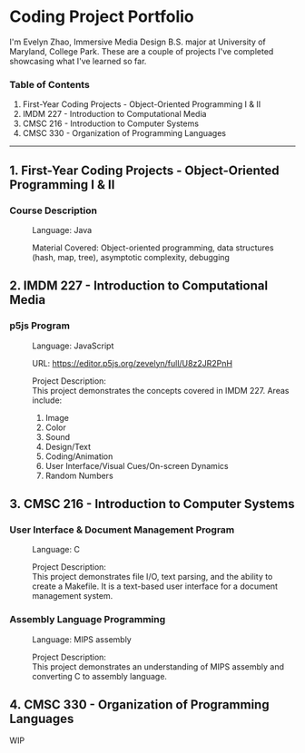 <h1><strong>Coding Project Portfolio</strong></h1>

<p>I&#39;m Evelyn Zhao, Immersive Media Design B.S. major at University of Maryland, College Park. These are a couple of projects I&#39;ve completed showcasing what I&#39;ve learned so far.&nbsp;</p>

<h3>Table of Contents</h3>

<ol>
	<li href="#anchor1">First-Year Coding Projects - Object-Oriented Programming I &amp; II</li>
	<li href="#anchor2">IMDM 227 - Introduction to Computational Media</li>
	<li href="#anchor3">CMSC 216 - Introduction to Computer Systems</li>
	<li href="#anchor4">CMSC 330 - Organization of Programming Languages</li>
</ol>

<hr />
<h2 id="anchor1"><strong>1. First-Year Coding Projects - Object-Oriented Programming I &amp; II</strong>&nbsp;</h2>

<h3>Course Description</h3>

<p style="margin-left:40px">Language: Java</p>

<p style="margin-left:40px">Material Covered: Object-oriented programming, data structures (hash, map, tree), asymptotic complexity, debugging</p>

<h2 id="anchor2"><strong>2. IMDM 227 - Introduction to Computational Media</strong></h2>

<h3>p5js Program</h3>

<p style="margin-left:40px">Language: JavaScript</p>

<p style="margin-left:40px">URL:&nbsp;<a href="https://editor.p5js.org/zevelyn/full/U8z2JR2PnH">https://editor.p5js.org/zevelyn/full/U8z2JR2PnH</a></p>

<p style="margin-left:40px">Project Description:<br />
This project demonstrates the concepts covered in IMDM 227. Areas include:&nbsp;</p>

<ol>
	<li style="margin-left: 40px;">Image</li>
	<li style="margin-left: 40px;">Color</li>
	<li style="margin-left: 40px;">Sound</li>
	<li style="margin-left: 40px;">Design/Text</li>
	<li style="margin-left: 40px;">Coding/Animation</li>
	<li style="margin-left: 40px;">User Interface/Visual Cues/On-screen Dynamics</li>
	<li style="margin-left: 40px;">Random Numbers</li>
</ol>

<ul>
</ul>

<h2 id="anchor3"><strong>3.&nbsp;CMSC 216 - Introduction to Computer Systems</strong></h2>

<h3>User Interface &amp; Document Management Program</h3>

<p style="margin-left:40px">Language: C</p>

<p style="margin-left:40px">Project Description:&nbsp;<br />
This project demonstrates file I/O, text parsing, and the ability to create a Makefile. It is a text-based user interface for a document management system.&nbsp;</p>

<h3>Assembly Language Programming</h3>

<p style="margin-left:40px">Language: MIPS assembly</p>

<p style="margin-left:40px">Project Description:<br />
This project demonstrates an understanding of MIPS assembly and converting C to assembly language.</p>

<h2 id="anchor4"><strong>4.&nbsp;CMSC 330 - Organization of Programming Languages</strong></h2>

<p>WIP</p>
